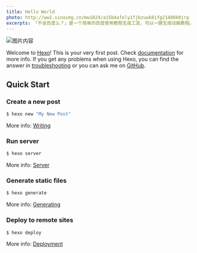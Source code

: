 ```yaml
---
title: Hello World
photo: http://ww2.sinaimg.cn/mw1024/a15b4afely1fjbzuwk8ifg21400k0jrp
excerpts: 「不会百度么？」是一个简单的百度使用教程生成工具，可以一键生成动画教程。 
---
```


![图片内容](http://ww2.sinaimg.cn/mw1024/a15b4afely1fjbzuwk8ifg21400k0jrp)

Welcome to [Hexo](https://hexo.io/)! This is your very first post. Check [documentation](https://hexo.io/docs/) for more info. If you get any problems when using Hexo, you can find the answer in [troubleshooting](https://hexo.io/docs/troubleshooting.html) or you can ask me on [GitHub](https://github.com/hexojs/hexo/issues).

## Quick Start

### Create a new post

``` bash
$ hexo new "My New Post"
```

More info: [Writing](https://hexo.io/docs/writing.html)

### Run server

``` bash
$ hexo server
```

More info: [Server](https://hexo.io/docs/server.html)

### Generate static files

``` bash
$ hexo generate
```

More info: [Generating](https://hexo.io/docs/generating.html)

### Deploy to remote sites

``` bash
$ hexo deploy
```

More info: [Deployment](https://hexo.io/docs/deployment.html)
